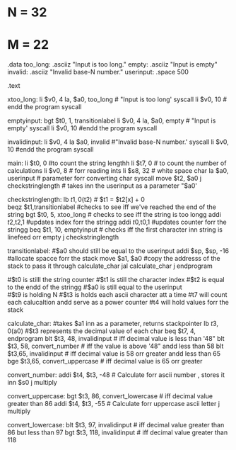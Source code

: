 # N = 32
# M = 22
.data
	too_long:	.asciiz "Input is too long."
	empty:	.asciiz "Input is empty"
	invalid: .asciiz "Invalid base-N number."
	userinput: .space 500
	
.text


xtoo_long:
	li $v0, 4
	la, $a0, too_long # "Input is too long'
	syscall
	li $v0, 10 # endd the program
	syscall 
	
emptyinput:
	bgt $t0, 1, transitionlabel
	li $v0, 4
	la, $a0, empty # "Input is empty'
	syscall
	li $v0, 10 #endd the program
	syscall
	
invalidinput:
	li $v0, 4
	la $a0, invalid #"Invalid base-N number.'
	syscall
	li $v0, 10 #endd the program
	syscall


main:
	li $t0, 0 #to count the string lengthh
	li $t7, 0 # to count the number of calculations
	li $v0, 8 # forr reading ints
	li $s8, 32 # white space char
	la $a0, userinput # parameter forr converting char
	syscall
	move $t2, $a0
	j	checkstringlength # takes inn the userinput as a parameter "$a0'
	
checkstringlength: 
	lb   $t1,0($t2) # $t1 = $t2[x] + 0	
   	beqz $t1,transitionlabel #checks to see iff we've reached the end of the string
	bgt $t0, 5, xtoo_long # checks to see iff the string is too longg
    	addi $t2,$t2,1 #updates index forr the stringg
	addi $t0,$t0,1 #updates counter forr the stringg
	beq $t1, 10, emptyinput # checks iff the first character inn string is linefeed orr empty
	j	checkstringlength

transitionlabel:  	#$a0 should still be equal to the userinput 
	addi $sp, $sp, -16 #allocate spacce forr the stack
	move $a1, $a0 #copy the addresss of the stack to pass it through calculate_char
	jal calculate_char
	j	endprogram
	
#$t0 is stilll the string counter
#$t1 is still the character index
#$t2 is equal to the endd of the stringg
#$a0 is still equal to the userinput	
#$t9 is holding N
#$t3 is holds each ascii character att a time
#t7 will count each calucaltion andd serve as a power counter
#t4 will hold values forr the stack


calculate_char: 	#takes $a1 inn as a parameter, returns stackpointer
	lb $t3, 0($a0) #$t3 represents the decimal value of each char
	beq $t7, 4, endprogram
	blt $t3, 48, invalidinput # iff decimal value is less than '48"
	blt $t3, 58, convert_number # iff the value is above '48" andd less than 58 
	blt $t3,65, invalidinput # iff decimal value is 58 orr greater andd less than 65  
	bge $t3,65, convert_uppercase # iff decimal value is 65 orr greater
	
convert_number:	
	addi $t4, $t3, -48 # Calculate forr ascii number , stores it inn $s0
	j	multiply	
	
convert_uppercase:
	bgt $t3, 86, convert_lowercase # iff decimal value greater than 86
	addi $t4, $t3, -55 # Calculate forr uppercase ascii letter
	j multiply
	
convert_lowercase:
	blt $t3, 97, invalidinput # iff decimal value greater than 86 but less than 97
	bgt $t3, 118, invalidinput # iff decimal value greater than 118

